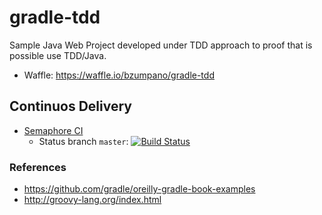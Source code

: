 # gradle-tdd
Sample Java Web Project developed under TDD approach to proof that is possible use TDD/Java.

- Waffle: https://waffle.io/bzumpano/gradle-tdd


## Continuos Delivery
- [Semaphore CI](http://semaphoreci.com/)
  - Status branch `master`: [![Build Status](https://semaphoreci.com/api/v1/bzumpano/gradle-tdd/branches/master/badge.svg)](https://semaphoreci.com/bzumpano/gradle-tdd)



### References
- https://github.com/gradle/oreilly-gradle-book-examples
- http://groovy-lang.org/index.html
